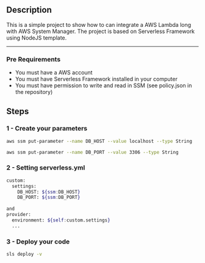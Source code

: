 ## Description
This is a simple project to show how to can integrate a AWS Lambda long with AWS System Manager. The project is based on Serverless Framework using NodeJS template.

---

### Pre Requirements
- You must have a AWS account
- You must have Serverless Framework installed in your computer
- You must have permission to write and read in SSM (see policy.json in the repository)


## Steps
### 1 - Create your parameters
```bash
aws ssm put-parameter --name DB_HOST --value localhost --type String
```
```bash
aws ssm put-parameter --name DB_PORT --value 3306 --type String
```

### 2 - Setting serverless.yml
```bash
custom:
  settings:
    DB_HOST: ${ssm:DB_HOST}
    DB_PORT: ${ssm:DB_PORT}
    
and
provider:
  environment: ${self:custom.settings}
  ...
```  
### 3 - Deploy your code
```bash
sls deploy -v
```
